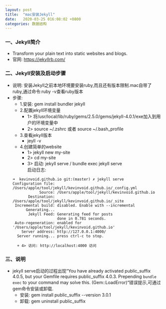 ```yaml
---
layout: post
title:  "mac安装Jekyll"
date:   2020-03-25 016:08:02 +0800
categories: 数据结构
---
```



### 一、Jekyll简介
+ Transform your plain text into static websites and blogs.
+ 官网: https://jekyllrb.com/

### 二、Jekyll安装及启动步骤
- 说明: 安装Jekyll之前本地环境要安装ruby,而且还有版本限制.mac自带了ruby,通过命令:ruby -v查看ruby版本  
- 步骤:  
	- 1.安装: gem install bundler jekyll  
	- 2.配置jekyll环境变量  
		+ 1> 将/usr/local/lib/ruby/gems/2.5.0/gems/jekyll-4.0.1/exe加入到用户的环境变量中  
		+ 2> source ~/.zshrc 或者 source ~/.bash_profile  
	+ 3.查看jekyll版本
		+ jeyll -v  
	+ 4.创建简单的website  
		+ 1> jekyll new my-site  
		+ 2> cd my-site
		+ 3> 启动: jekyll serve / bundle exec jekyll serve  
		启动日志:  
	```
	➜  kevinvoid.github.io git:(master) ✗ jekyll serve
	Configuration file: /Users/apple/tool/jekyll/kevinvoid.github.io/_config.yml
	            Source: /Users/apple/tool/jekyll/kevinvoid.github.io
	       Destination: /Users/apple/tool/jekyll/kevinvoid.github.io/_site
	 Incremental build: disabled. Enable with --incremental
	      Generating...
	       Jekyll Feed: Generating feed for posts
	                    done in 0.781 seconds.
	 Auto-regeneration: enabled for '/Users/apple/tool/jekyll/kevinvoid.github.io'
	    Server address: http://127.0.0.1:4000/
	  Server running... press ctrl-c to stop.
	```
		+ 4> 访问: http://localhost:4000 访问

### 三、说明
+ jekyll serve启动的过程出现“You have already activated public_suffix 4.0.5, but your Gemfile requires public_suffix 4.0.3. Prepending `bundle exec` to your command may solve this. (Gem::LoadError)“错误提示,可通过gem命令安装或卸载.  
	+ 安装: gem install public_suffix --version 3.0.1 
	+ 卸载: gem uninstall public_suffix 